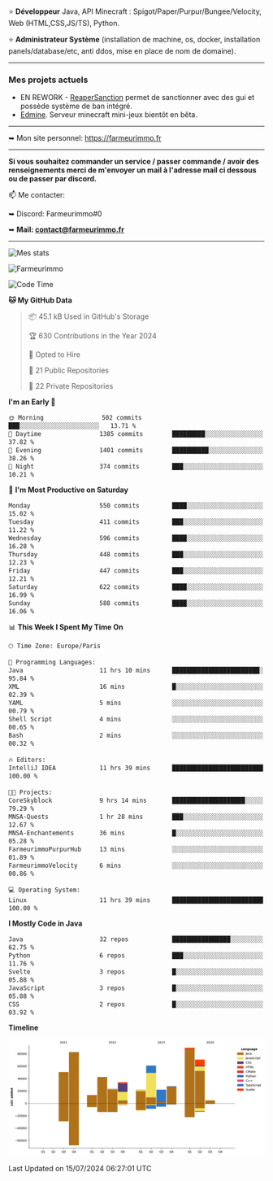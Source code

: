 ⭐ **Développeur** Java, API Minecraft : Spigot/Paper/Purpur/Bungee/Velocity, Web (HTML,CSS,JS/TS), Python.

⭐ **Administrateur Système** (installation de machine, os, docker, installation panels/database/etc, anti ddos, mise en place de nom de domaine).

---

### Mes projets actuels
- EN REWORK - [ReaperSanction](https://www.spigotmc.org/resources/reapersanction.89580/) permet de sanctionner avec des gui et possède système de ban intégré.
- [Edmine](https://edmine.net). Serveur minecraft mini-jeux bientôt en bêta.

---

➥ Mon site personnel: https://farmeurimmo.fr

---

**Si vous souhaitez commander un service / passer commande / avoir des renseignements merci de m'envoyer un mail à l'adresse mail ci dessous ou de passer par discord.**

📫 Me contacter:
 
   ➥ Discord: Farmeurimmo#0
   
   ➥ **Mail: contact@farmeurimmo.fr**

---

![Mes stats](https://github-readme-stats.farmeurimmo.fr/api?username=Farmeurimmo&count_private=true&show_icons=true&theme=radical)

<img src="https://komarev.com/ghpvc/?username=Farmeurimmo" alt="Farmeurimmo" />

<!--START_SECTION:waka-->
![Code Time](http://img.shields.io/badge/Code%20Time-1%2C423%20hrs%2025%20mins-blue)

**🐱 My GitHub Data** 

> 📦 45.1 kB Used in GitHub's Storage 
 > 
> 🏆 630 Contributions in the Year 2024
 > 
> 💼 Opted to Hire
 > 
> 📜 21 Public Repositories 
 > 
> 🔑 22 Private Repositories 
 > 
**I'm an Early 🐤** 

```text
🌞 Morning                502 commits         ███░░░░░░░░░░░░░░░░░░░░░░   13.71 % 
🌆 Daytime                1385 commits        █████████░░░░░░░░░░░░░░░░   37.82 % 
🌃 Evening                1401 commits        ██████████░░░░░░░░░░░░░░░   38.26 % 
🌙 Night                  374 commits         ███░░░░░░░░░░░░░░░░░░░░░░   10.21 % 
```
📅 **I'm Most Productive on Saturday** 

```text
Monday                   550 commits         ████░░░░░░░░░░░░░░░░░░░░░   15.02 % 
Tuesday                  411 commits         ███░░░░░░░░░░░░░░░░░░░░░░   11.22 % 
Wednesday                596 commits         ████░░░░░░░░░░░░░░░░░░░░░   16.28 % 
Thursday                 448 commits         ███░░░░░░░░░░░░░░░░░░░░░░   12.23 % 
Friday                   447 commits         ███░░░░░░░░░░░░░░░░░░░░░░   12.21 % 
Saturday                 622 commits         ████░░░░░░░░░░░░░░░░░░░░░   16.99 % 
Sunday                   588 commits         ████░░░░░░░░░░░░░░░░░░░░░   16.06 % 
```


📊 **This Week I Spent My Time On** 

```text
🕑︎ Time Zone: Europe/Paris

💬 Programming Languages: 
Java                     11 hrs 10 mins      ████████████████████████░   95.84 % 
XML                      16 mins             █░░░░░░░░░░░░░░░░░░░░░░░░   02.39 % 
YAML                     5 mins              ░░░░░░░░░░░░░░░░░░░░░░░░░   00.79 % 
Shell Script             4 mins              ░░░░░░░░░░░░░░░░░░░░░░░░░   00.65 % 
Bash                     2 mins              ░░░░░░░░░░░░░░░░░░░░░░░░░   00.32 % 

🔥 Editors: 
IntelliJ IDEA            11 hrs 39 mins      █████████████████████████   100.00 % 

🐱‍💻 Projects: 
CoreSkyblock             9 hrs 14 mins       ████████████████████░░░░░   79.29 % 
MNSA-Quests              1 hr 28 mins        ███░░░░░░░░░░░░░░░░░░░░░░   12.67 % 
MNSA-Enchantements       36 mins             █░░░░░░░░░░░░░░░░░░░░░░░░   05.28 % 
FarmeurimmoPurpurHub     13 mins             ░░░░░░░░░░░░░░░░░░░░░░░░░   01.89 % 
FarmeurimmoVelocity      6 mins              ░░░░░░░░░░░░░░░░░░░░░░░░░   00.86 % 

💻 Operating System: 
Linux                    11 hrs 39 mins      █████████████████████████   100.00 % 
```

**I Mostly Code in Java** 

```text
Java                     32 repos            ████████████████░░░░░░░░░   62.75 % 
Python                   6 repos             ███░░░░░░░░░░░░░░░░░░░░░░   11.76 % 
Svelte                   3 repos             █░░░░░░░░░░░░░░░░░░░░░░░░   05.88 % 
JavaScript               3 repos             █░░░░░░░░░░░░░░░░░░░░░░░░   05.88 % 
CSS                      2 repos             █░░░░░░░░░░░░░░░░░░░░░░░░   03.92 % 
```



**Timeline**

![Lines of Code chart](https://raw.githubusercontent.com/Farmeurimmo/Farmeurimmo/main/assets/bar_graph.png)


 Last Updated on 15/07/2024 06:27:01 UTC
<!--END_SECTION:waka-->
